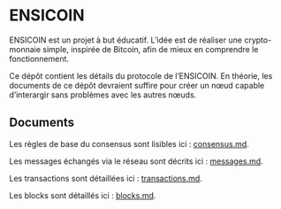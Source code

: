 # ENSICOIN

ENSICOIN est un projet à but éducatif. L’idée est de réaliser une crypto-monnaie simple, inspirée de Bitcoin, afin de mieux en comprendre le fonctionnement.

Ce dépôt contient les détails du protocole de l’ENSICOIN. En théorie, les documents de ce dépôt devraient suffire pour créer un nœud capable d’interargir sans problèmes avec les autres nœuds.

## Documents

Les règles de base du consensus sont lisibles ici : [consensus.md](consensus.md).

Les messages échangés via le réseau sont décrits ici : [messages.md](messages.md).

Les transactions sont détaillées ici : [transactions.md](transactions.md).

Les blocks sont détaillés ici : [blocks.md](block.md).
